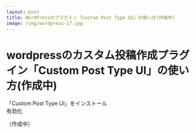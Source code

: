 ```yaml
---
layout: post
title: WordPressのプラグイン「Custom Post Type UI」の使い方(作成中)
image: /img/wordpress-17.jpg
---
```


# wordpressのカスタム投稿作成プラグイン「Custom Post Type UI」の使い方(作成中)

「Custom Post Type UI」をインストール   
有効化   

（作成中）   
